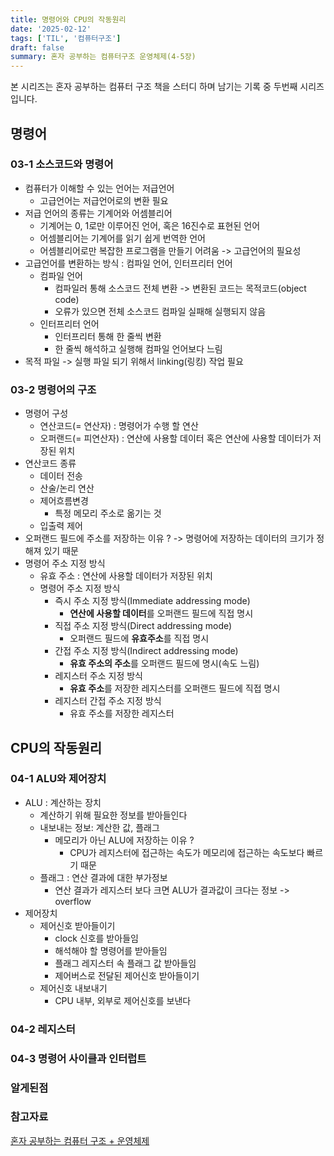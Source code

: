 ```yaml
---
title: 명령어와 CPU의 작동원리
date: '2025-02-12'
tags: ['TIL', '컴퓨터구조']
draft: false
summary: 혼자 공부하는 컴퓨터구조 운영체제(4-5장)
---
```

본 시리즈는 혼자 공부하는 컴퓨터 구조 책을 스터디 하며 남기는 기록 중 두번째 시리즈 입니다.

## 명령어
### 03-1 소스코드와 명령어
- 컴퓨터가 이해할 수 있는 언어는 저급언어
	- 고급언어는 저급언어로의 변환 필요
- 저급 언어의 종류는 기계어와 어셈블리어
	- 기계어는 0, 1로만 이루어진 언어, 혹은 16진수로 표현된 언어
	- 어셈블리어는 기계어를 읽기 쉽게 번역한 언어
	- 어셈블리어로만 복잡한 프로그램을 만들기 어려움 -> 고급언어의 필요성
- 고급언어를 변환하는 방식 : 컴파일 언어, 인터프리터 언어
	- 컴파일 언어
		- 컴파일러 통해 소스코드 전체 변환 -> 변환된 코드는 목적코드(object code)
		- 오류가 있으면 전체 소스코드 컴파일 실패해 실행되지 않음
	- 인터프리터 언어
		- 인터프리터 통해 한 줄씩 변환
		-  한 줄씩 해석하고 실행해 컴파일 언어보다 느림
- 목적 파일 -> 실행 파일 되기 위해서 linking(링킹) 작업 필요

### 03-2 명령어의 구조
- 명령어 구성
	- 연산코드(= 연산자) : 명령어가 수행 할 연산
	- 오퍼랜드(= 피연산자) : 연산에 사용할 데이터 혹은 연산에 사용할 데이터가 저장된 위치
- 연산코드 종류
	- 데이터 전송
	- 산술/논리 연산
	- 제어흐름변경
		- 특정 메모리 주소로 옮기는 것
	- 입출력 제어
- 오퍼랜드 필드에 주소를 저장하는 이유 ? -> 명령어에 저장하는 데이터의 크기가 정해져 있기 때문
- 명령어 주소 지정 방식
	- 유효 주소 : 연산에 사용할 데이터가 저장된 위치
	- 명령어 주소 지정 방식
		- 즉시 주소 지정 방식(Immediate addressing mode)
			- **연산에 사용할 데이터**를 오퍼랜드 필드에 직접 명시
		- 직접 주소 지정 방식(Direct addressing mode)
			- 오퍼랜드 필드에 **유효주소**를 직접 명시
		- 간접 주소 지정 방식(Indirect addressing mode)
			- **유효 주소의 주소**를 오퍼랜드 필드에 명시(속도 느림)
		- 레지스터 주소 지정 방식
			- **유효 주소**를 저장한 레지스터를 오퍼랜드 필드에 직접 명시
		- 레지스터 간접 주소 지정 방식
			- 유효 주소를 저장한 레지스터

## CPU의 작동원리
### 04-1 ALU와 제어장치
- ALU : 계산하는 장치
	- 계산하기 위해 필요한 정보를 받아들인다
	- 내보내는 정보: 계산한 값, 플래그
		- 메모리가 아닌 ALU에 저장하는 이유 ? 
			- CPU가 레지스터에 접근하는 속도가 메모리에 접근하는 속도보다 빠르기 때문
	- 플래그 : 연산 결과에 대한 부가정보
		- 연산 결과가 레지스터 보다 크면 ALU가 결과값이 크다는 정보 -> overflow
- 제어장치
	- 제어신호 받아들이기
		- clock 신호를 받아들임
		- 해석해야 할 명령어를 받아들임
		- 플래그 레지스터 속 플래그 값 받아들임
		- 제어버스로 전달된 제어신호 받아들이기
	- 제어신호 내보내기
		- CPU 내부, 외부로 제어신호를 보낸다
### 04-2 레지스터
	
### 04-3 명령어 사이클과 인터럽트
### 알게된점			

### 참고자료

[혼자 공부하는 컴퓨터 구조 + 운영체제](https://www.aladin.co.kr/shop/wproduct.aspx?ItemId=299014282)<br></br>